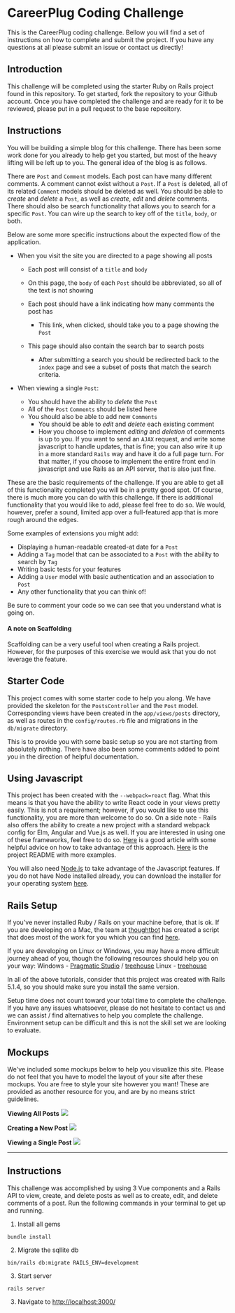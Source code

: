 # CareerPlug Coding Challenge

This is the CareerPlug coding challenge. Bellow you will find a set of instructions on how to complete and submit the project. If you have any questions at all please submit an issue or contact us directly!

## Introduction
This challenge will be completed using the starter Ruby on Rails project found in this repository. To get started, fork the repository to your Github account. Once you have completed the challenge and are ready for it to be reviewed, please put in a pull request to the base repository.

## Instructions
You will be building a simple blog for this challenge. There has been some work done for you already to help get you started, but most of the heavy lifting will be left up to you. The general idea of the blog is as follows.

There are `Post` and `Comment` models. Each post can have many different comments. A comment cannot exist without a `Post`. If a `Post` is deleted, all of its related `Comment` models should be deleted as well. You should be able to _create_ and _delete_ a `Post`, as well as _create_, _edit_ and _delete_ comments. There should also be search functionality that allows you to search for a specific `Post`. You can wire up the search to key off of the `title`, `body`, or both.

Below are some more specific instructions about the expected flow of the application.

- When you visit the site you are directed to a page showing all posts
  - Each post will consist of a `title` and `body`
  - On this page, the `body` of each `Post` should be abbreviated, so all of the text is not showing
  - Each post should have a link indicating how many comments the post has
    - This link, when clicked, should take you to a page showing the `Post`

  - This page should also contain the search bar to search posts
    - After submitting a search you should be redirected back to the `index` page and see a subset of posts that match the search criteria.

- When viewing a single `Post`:
  - You should have the ability to _delete_ the `Post`
  - All of the `Post` `Comments` should be listed here
  - You should also be able to add new `Comments`
    - You should be able to _edit_ and _delete_ each existing comment
    - How you choose to implement _editing_ and _deletion_ of comments is up to you. If you want to send an `AJAX` request, and write some javascript to handle updates, that is fine; you can also wire it up in a more standard `Rails` way and have it do a full page turn. For that matter, if you choose to implement the entire front end in javascript and use Rails as an API server, that is also just fine.

These are the basic requirements of the challenge. If you are able to get all of this functionality completed you will be in a pretty good spot. Of course, there is much more you can do with this challenge. If there is additional functionality that you would like to add, please feel free to do so. We would, however, prefer a sound, limited app over a full-featured app that is more rough around the edges.

Some examples of extensions you might add:
  - Displaying a human-readable created-at date for a `Post`
  - Adding a `Tag` model that can be associated to a `Post` with the ability to search by `Tag`
  - Writing basic tests for your features
  - Adding a `User` model with basic authentication and an association to `Post`
  - Any other functionality that you can think of!

Be sure to comment your code so we can see that you understand what is going on.

#### A note on Scaffolding
Scaffolding can be a very useful tool when creating a Rails project. However, for the purposes of this exercise we would ask that you do not leverage the feature.

## Starter Code
This project comes with some starter code to help you along. We have provided the skeleton for the `PostsController` and the `Post` model. Corresponding views have been created in the `app/views/posts` directory, as well as routes in the `config/routes.rb` file and migrations in the `db/migrate` directory.

This is to provide you with some basic setup so you are not starting from absolutely nothing. There have also been some comments added to point you in the direction of helpful documentation.

## Using Javascript
This project has been created with the `--webpack=react` flag. What this means is that you have the ability to write React code in your views pretty easily. This is not a requirement; however, if you would like to use this functionality, you are more than welcome to do so. On a side note - Rails also offers the ability to create a new project with a standard webpack config for Elm, Angular and Vue.js as well. If you are interested in using one of these frameworks, feel free to do so. [Here](https://medium.com/@hpux/rails-5-1-loves-javascript-a1d84d5318b) is a good article with some helpful advice on how to take advantage of this approach. [Here](https://github.com/rails/webpacker) is the project README with more examples.

You will also need [Node.js](https://nodejs.org) to take advantage of the Javascript features. If you do not have Node installed already, you can download the installer for your operating system [here](https://nodejs.org/en/download/).

## Rails Setup
If you've never installed Ruby / Rails on your machine before, that is ok. If you are developing on a Mac, the team at [thoughtbot](https://thoughtbot.com/) has created a script that does most of the work for you which you can find [here](https://github.com/thoughtbot/laptop).

If you are developing on Linux or Windows, you may have a more difficult journey ahead of you, though the following resources should help you on your way:
Windows - [Pragmatic Studio](https://pragmaticstudio.com/blog/2010/09/23/install-rails-ruby-windows) / [treehouse](http://blog.teamtreehouse.com/installing-rails-5-windows)
Linux - [treehouse](http://blog.teamtreehouse.com/installing-rails-5-linux)

In all of the above tutorials, consider that this project was created with Rails 5.1.4, so you should make sure you install the same version.

Setup time does not count toward your total time to complete the challenge. If you have any issues whatsoever, please do not hesitate to contact us and we can assist / find alternatives to help you complete the challenge. Environment setup can be difficult and this is not the skill set we are looking to evaluate.

## Mockups
We've included some mockups below to help you visualize this site. Please do not feel that you have to model the layout of your site after these mockups. You are free to style your site however you want! These are provided as another resource for you, and are by no means strict guidelines.

**Viewing All Posts**
![](docs/assets/post-index.png)

**Creating a New Post**
![](docs/assets/post-new.png)

**Viewing a Single Post**
![](docs/assets/post-show.png)

---

## Instructions ##
This challenge was accomplished by using 3 Vue components and a Rails API to view, create, and delete posts as well as to create, edit, and delete comments of a post.  Run the following commands in your terminal to get up and running.

1. Install all gems
```
bundle install
```

2. Migrate the sqllite db
```
bin/rails db:migrate RAILS_ENV=development
```

3.  Start server
```
rails server
```

3.  Navigate to [http://localhost:3000/](http://localhost:3000/)

